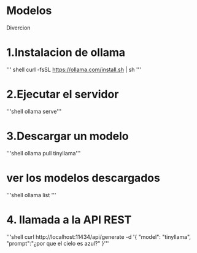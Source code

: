 # Modelos

Divercion 

# 1.Instalacion de ollama
''' shell 
  curl -fsSL https://ollama.com/install.sh | sh '''

  # 2.Ejecutar el servidor
  '''shell ollama serve'''

  # 3.Descargar un modelo
  '''shell ollama pull tinyllama'''

  # ver los modelos descargados 
  '''shell ollama list '''
# 4. llamada a la API REST
'''shell curl http://localhost:11434/api/generate -d '{
  "model": "tinyllama",
  "prompt":"¿por que el cielo es azul?"
}'''

